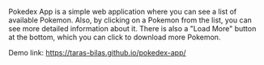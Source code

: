 Pokedex App is a simple web application where you can see a list of available Pokemon. Also, by clicking on a Pokemon from the list, you can see more detailed information about it.
There is also a "Load More" button at the bottom, which you can click to download more Pokemon.

Demo link: https://taras-bilas.github.io/pokedex-app/
